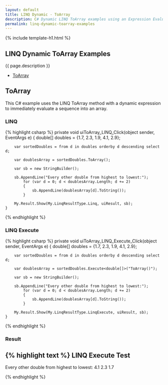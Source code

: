 ```yaml
---
layout: default
title: LINQ Dynamic - ToArray
description: C# Dynamic LINQ ToArray examples using an Expression Evaluator.
permalink: linq-dynamic-toarray-examples
---
```


{% include template-h1.html %}

## LINQ Dynamic ToArray Examples
{{ page.description }}

- [ToArray](#toarray)

## ToArray
This C# example uses the LINQ ToArray method with a dynamic expression to immediately evaluate a sequence into an array.

### LINQ
{% highlight csharp %}
private void uiToArray_LINQ_Click(object sender, EventArgs e)
    {
        double[] doubles = {1.7, 2.3, 1.9, 4.1, 2.9};

        var sortedDoubles = from d in doubles orderby d descending select d;

        var doublesArray = sortedDoubles.ToArray();

        var sb = new StringBuilder();

        sb.AppendLine("Every other double from highest to lowest:");
            for (var d = 0; d < doublesArray.Length; d += 2)
            {
                sb.AppendLine(doublesArray[d].ToString());
            }

        My.Result.Show(My.LinqResultType.Linq, uiResult, sb);
    }
{% endhighlight %}

### LINQ Execute
{% highlight csharp %}
private void uiToArray_LINQ_Execute_Click(object sender, EventArgs e)
    {
        double[] doubles = {1.7, 2.3, 1.9, 4.1, 2.9};

        var sortedDoubles = from d in doubles orderby d descending select d;

        var doublesArray = sortedDoubles.Execute<double[]>("ToArray()");

        var sb = new StringBuilder();

        sb.AppendLine("Every other double from highest to lowest:");
            for (var d = 0; d < doublesArray.Length; d += 2)
            {
                sb.AppendLine(doublesArray[d].ToString());
            }

        My.Result.Show(My.LinqResultType.LinqExecute, uiResult, sb);
    }
{% endhighlight %}

### Result
{% highlight text %}
LINQ Execute Test
------------------------------
Every other double from highest to lowest:
4.1
2.3
1.7

{% endhighlight %}
